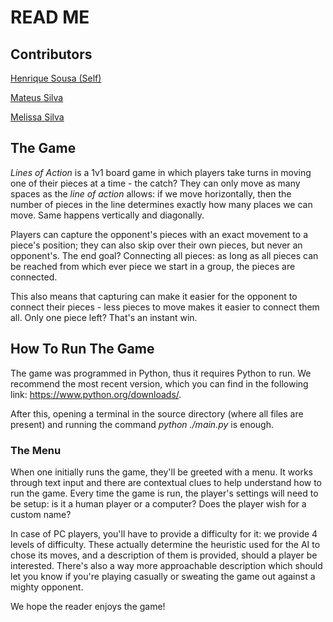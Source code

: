 # READ ME

## Contributors

[Henrique Sousa (Self)](https://github.com/henriquecscode)

[Mateus Silva](https://github.com/lessthelonely)

[Melissa Silva](https://github.com/melisilva)

## The Game

*Lines of Action* is a 1v1 board game in which players take turns in moving one of their pieces at a time - the catch? They can only move as many spaces as the *line of action* allows: if we move horizontally, then the number of pieces in the line determines exactly how many places we can move. Same happens vertically and diagonally.

Players can capture the opponent's pieces with an exact movement to a piece's position; they can also skip over their own pieces, but never an opponent's. The end goal? Connecting all pieces: as long as all pieces can be reached from which ever piece we start in a group, the pieces are connected.

This also means that capturing can make it easier for the opponent to connect their pieces - less pieces to move makes it easier to connect them all. Only one piece left? That's an instant win.

## How To Run The Game

The game was programmed in Python, thus it requires Python to run. We recommend the most recent version, which you can find in the following link: https://www.python.org/downloads/.

After this, opening a terminal in the source directory (where all files are present) and running the command *python ./main.py* is enough.

### The Menu

When one initially runs the game, they'll be greeted with a menu. It works through text input and there are contextual clues to help understand how to run the game. Every time the game is run, the player's settings will need to be setup: is it a human player or a computer? Does the player wish for a custom name?

In case of PC players, you'll have to provide a difficulty for it: we provide 4 levels of difficulty. These actually determine the heuristic used for the AI to chose its moves, and a description of them is provided, should a player be interested. There's also a way more approachable description which should let you know if you're playing casually or sweating the game out against a mighty opponent.

We hope the reader enjoys the game!
